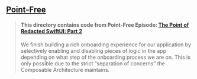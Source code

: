 ## [Point-Free](https://www.pointfree.co)

> #### This directory contains code from Point-Free Episode: [The Point of Redacted SwiftUI: Part 2](https://www.pointfree.co/episodes/ep118-the-point-of-redacted-swiftui-part-2)
>
> We finish building a rich onboarding experience for our application by selectively enabling and disabling pieces of logic in the app depending on what step of the onboarding process we are on. This is only possible due to the strict “separation of concerns” the Composable Architecture maintains.
